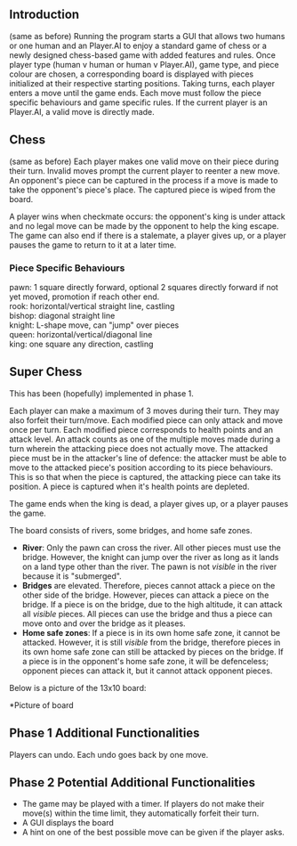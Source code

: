 ## Introduction 
(same as before)
Running the program starts a GUI that allows two humans or one human and an Player.AI to enjoy a standard game of chess or a
newly designed chess-based game with added features and rules. Once player type (human v human or human v Player.AI), game
type, and piece colour are chosen, a corresponding board is displayed with pieces initialized at their respective
starting positions. Taking turns, each player enters a move until the game ends. Each move must follow the piece
specific behaviours and game specific rules. If the current player is an Player.AI, a valid move is directly made.

## Chess
(same as before)
Each player makes one valid move on their piece during their turn. Invalid moves prompt the current player to reenter a
new move. An opponent's piece can be captured in the process if a move is made to take the opponent's piece's place. The
captured piece is wiped from the board.

A player wins when checkmate occurs: the opponent's king is under attack and no legal move can be made by the opponent
to help the king escape. The game can also end if there is a stalemate, a player gives up, or a player pauses the game
to return to it at a later time.

### Piece Specific Behaviours
pawn: 1 square directly forward, optional 2 squares directly forward if not yet moved, promotion if reach other end.  
rook: horizontal/vertical straight line, castling  
bishop: diagonal straight line  
knight: L-shape move, can "jump" over pieces  
queen: horizontal/vertical/diagonal line  
king: one square any direction, castling

## Super Chess

This has been (hopefully) implemented in phase 1.

Each player can make a maximum of 3 moves during their turn. They may also forfeit their turn/move. Each modified piece 
can only attack and move once per turn. Each modified piece corresponds to health points and an attack level. An attack 
counts as one of the multiple moves made during a turn wherein the attacking piece does not actually move. The attacked
piece must be in the attacker's line of defence: the attacker must be able to move to the attacked piece's position 
according to its piece behaviours. This is so that when the piece is captured, the attacking piece can take its 
position. A piece is captured when it's health points are depleted.

The game ends when the king is dead, a player gives up, or a player pauses the game.

The board consists of rivers, some bridges, and home safe zones. 
* **River**: Only the pawn can cross the river. All other pieces must use the bridge. However, the knight can jump over
the river as long as it lands on a land type other than the river. The pawn is not *visible* in the river because it is 
"submerged". 
* **Bridges** are elevated. Therefore, pieces cannot attack a piece on the other side of the bridge. However, pieces can 
attack a piece on the bridge. If a piece is on the bridge, due to the high altitude, it can attack all *visible* pieces.
All pieces can use the bridge and thus a piece can move onto and over the bridge as it pleases.
* **Home safe zones**: If a piece is in its own home safe zone, it cannot be attacked. However, it is still *visible* 
from the bridge, therefore pieces in its own home safe zone can still be attacked by pieces on the bridge. If a piece is 
in the opponent's home safe zone, it will be defenceless; opponent pieces can attack it, but it cannot attack opponent 
pieces.

Below is a picture of the 13x10 board:

*Picture of board

## Phase 1 Additional Functionalities

Players can undo. Each undo goes back by one move. 

## Phase 2 Potential Additional Functionalities

* The game may be played with a timer. If players do not make their move(s) within the time limit, they automatically
forfeit their turn. 
* A GUI displays the board
* A hint on one of the best possible move can be given if the player asks.